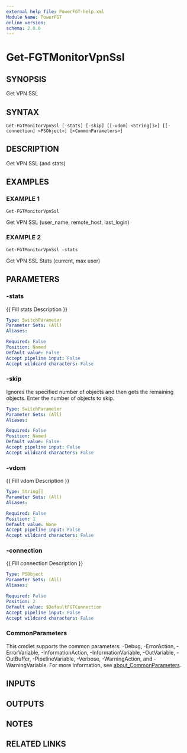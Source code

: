 ```yaml
---
external help file: PowerFGT-help.xml
Module Name: PowerFGT
online version:
schema: 2.0.0
---
```


# Get-FGTMonitorVpnSsl

## SYNOPSIS
Get VPN SSL

## SYNTAX

```
Get-FGTMonitorVpnSsl [-stats] [-skip] [[-vdom] <String[]>] [[-connection] <PSObject>] [<CommonParameters>]
```

## DESCRIPTION
Get VPN SSL (and stats)

## EXAMPLES

### EXAMPLE 1
```
Get-FGTMonitorVpnSsl
```

Get VPN SSL (user_name, remote_host, last_login)

### EXAMPLE 2
```
Get-FGTMonitorVpnSsl -stats
```

Get VPN SSL Stats (current, max user)

## PARAMETERS

### -stats
{{ Fill stats Description }}

```yaml
Type: SwitchParameter
Parameter Sets: (All)
Aliases:

Required: False
Position: Named
Default value: False
Accept pipeline input: False
Accept wildcard characters: False
```

### -skip
Ignores the specified number of objects and then gets the remaining objects.
Enter the number of objects to skip.

```yaml
Type: SwitchParameter
Parameter Sets: (All)
Aliases:

Required: False
Position: Named
Default value: False
Accept pipeline input: False
Accept wildcard characters: False
```

### -vdom
{{ Fill vdom Description }}

```yaml
Type: String[]
Parameter Sets: (All)
Aliases:

Required: False
Position: 1
Default value: None
Accept pipeline input: False
Accept wildcard characters: False
```

### -connection
{{ Fill connection Description }}

```yaml
Type: PSObject
Parameter Sets: (All)
Aliases:

Required: False
Position: 2
Default value: $DefaultFGTConnection
Accept pipeline input: False
Accept wildcard characters: False
```

### CommonParameters
This cmdlet supports the common parameters: -Debug, -ErrorAction, -ErrorVariable, -InformationAction, -InformationVariable, -OutVariable, -OutBuffer, -PipelineVariable, -Verbose, -WarningAction, and -WarningVariable. For more information, see [about_CommonParameters](http://go.microsoft.com/fwlink/?LinkID=113216).

## INPUTS

## OUTPUTS

## NOTES

## RELATED LINKS
